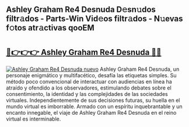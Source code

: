 ## Ashley Graham Re4 Desnuda D𝚎sn𝚞dos filtr𝚊dos - Parts-Win Vid𝚎os filtr𝚊dos - N𝚞evas f𝚘tos atr𝚊ctivas qooEM

# <h2><a href="http://mbatgbj.tromn.icu/?c=Ashley+Graham+Re4+Desnuda">🔗👉👉👉 Ashley Graham Re4 Desnuda 🔗🔗</a></h2>

[![Ashley Graham Re4 Desnuda nuevo](https://i.imgur.com/pEAQMta.gif)](http://mbatgbj.tromn.icu/?c=Ashley+Graham+Re4+Desnuda)
Ashley Graham Re4 Desnuda, un personaje enigmático y multifacético, desafía las etiquetas simples. Su método poco convencional de interactuar con audiencias en línea ha atraído y ofendido a los observadores, estimulando debates sobre el consentimiento, la identidad y las complejidades de las sociedades virtuales. Independientemente de sus decisiones futuras, su huella en el mundo virtual es imborrable. Armado con un espíritu inquebrantable y un encanto innegable, el viaje de Ashley Graham Re4 Desnuda en el reino virtual es interminable.

